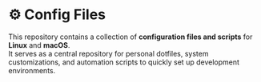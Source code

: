 # ⚙️ Config Files
This repository contains a collection of **configuration files and scripts** for **Linux** and **macOS**.  
It serves as a central repository for personal dotfiles, system customizations, and automation scripts to quickly set up development environments.
